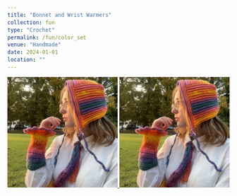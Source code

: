 ```yaml
---
title: "Bonnet and Wrist Warmers"
collection: fun
type: "Crochet"
permalink: /fun/color_set
venue: "Handmade"
date: 2024-01-01
location: ""
---
```

<a href="https://zosia-hci.github.io/fun/color_set">
  <img src="images/color_set.jpg" alt="Bonnet and Wrist Warmers" width="250" >
</a>

<img src="images/color_set.jpg" alt="Bonnet and Wrist Warmers" width="250" >
